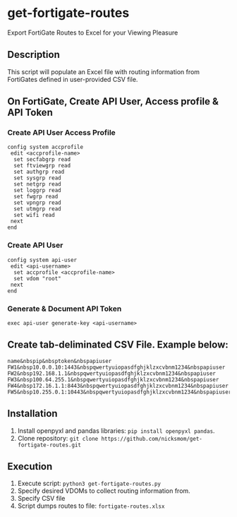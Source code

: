 # get-fortigate-routes
Export FortiGate Routes to Excel for your Viewing Pleasure

## Description
This script will populate an Excel file with routing information from FortiGates defined in user-provided CSV file.

## On FortiGate, Create API User, Access profile & API Token
### Create API User Access Profile
```
config system accprofile
 edit <accprofile-name>
  set secfabgrp read
  set ftviewgrp read
  set authgrp read
  set sysgrp read
  set netgrp read
  set loggrp read
  set fwgrp read
  set vpngrp read
  set utmgrp read
  set wifi read
 next
end
```

### Create API User
```
config system api-user
 edit <api-username>
  set accprofile <accprofile-name>
  set vdom "root"
 next
end
```

### Generate & Document API Token
```
exec api-user generate-key <api-username>
```

## Create tab-deliminated CSV File. Example below:
```
name&nbspip&nbsptoken&nbspapiuser
FW1&nbsp10.0.0.10:1443&nbspqwertyuiopasdfghjklzxcvbnm1234&nbspapiuser
FW2&nbsp192.168.1.1&nbspqwertyuiopasdfghjklzxcvbnm1234&nbspapiuser
FW3&nbsp100.64.255.1&nbspqwertyuiopasdfghjklzxcvbnm1234&nbspapiuser
FW4&nbsp172.16.1.1:8443&nbspqwertyuiopasdfghjklzxcvbnm1234&nbspapiuser
FW5&nbsp10.255.0.1:10443&nbspqwertyuiopasdfghjklzxcvbnm1234&nbspapiuser
```

## Installation
1. Install openpyxl and pandas libraries: `pip install openpyxl pandas`.
2. Clone repository: `git clone https://github.com/nicksmom/get-fortigate-routes.git`

## Execution
1. Execute script: `python3 get-fortigate-routes.py`
2. Specify desired VDOMs to collect routing information from.
3. Specify CSV file
4. Script dumps routes to file: `fortigate-routes.xlsx`
